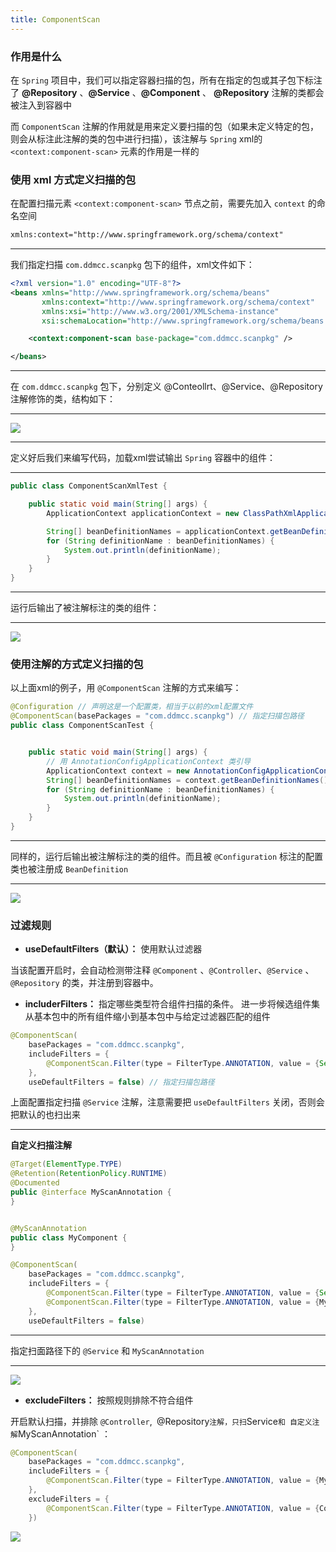 ```yaml
---
title: ComponentScan
---
```




### 作用是什么

在 `Spring` 项目中，我们可以指定容器扫描的包，所有在指定的包或其子包下标注了 **@Repository** 、**@Service** 、**@Component** 、 **@Repository** 注解的类都会被注入到容器中

 而 `ComponentScan` 注解的作用就是用来定义要扫描的包（如果未定义特定的包，则会从标注此注解的类的包中进行扫描），该注解与 `Spring`  xml的 `<context:component-scan>` 元素的作用是一样的



### 使用 xml 方式定义扫描的包

在配置扫描元素 `<context:component-scan>` 节点之前，需要先加入 `context` 的命名空间 

```xml
xmlns:context="http://www.springframework.org/schema/context"
```

---

我们指定扫描 `com.ddmcc.scanpkg` 包下的组件，xml文件如下：

```xml
<?xml version="1.0" encoding="UTF-8"?>
<beans xmlns="http://www.springframework.org/schema/beans"
	   xmlns:context="http://www.springframework.org/schema/context"
	   xmlns:xsi="http://www.w3.org/2001/XMLSchema-instance"
	   xsi:schemaLocation="http://www.springframework.org/schema/beans http://www.springframework.org/schema/beans/spring-beans.xsd http://www.springframework.org/schema/context https://www.springframework.org/schema/context/spring-context.xsd">

	<context:component-scan base-package="com.ddmcc.scanpkg" />

</beans>
```

---

在 `com.ddmcc.scanpkg` 包下，分别定义 @Conteollrt、@Service、@Repository 注解修饰的类，结构如下：

---

![](https://ddmcc-1255635056.cos.ap-guangzhou.myqcloud.com/WeChatd0159bddb73367d72eb2f9d2e32e5d4a.png)

---

定义好后我们来编写代码，加载xml尝试输出 `Spring` 容器中的组件：

---

```java
public class ComponentScanXmlTest {

    public static void main(String[] args) {
        ApplicationContext applicationContext = new ClassPathXmlApplicationContext("beans.xml");

        String[] beanDefinitionNames = applicationContext.getBeanDefinitionNames();
        for (String definitionName : beanDefinitionNames) {
            System.out.println(definitionName);
        }
    }
}
```



---

运行后输出了被注解标注的类的组件：

---

![](https://ddmcc-1255635056.cos.ap-guangzhou.myqcloud.com/WeChate1562e875112927c13cb9104d98a91c5.png)



### 使用注解的方式定义扫描的包

以上面xml的例子，用 `@ComponentScan` 注解的方式来编写：

```java
@Configuration // 声明这是一个配置类，相当于以前的xml配置文件
@ComponentScan(basePackages = "com.ddmcc.scanpkg") // 指定扫描包路径
public class ComponentScanTest {


    public static void main(String[] args) {
        // 用 AnnotationConfigApplicationContext 类引导
        ApplicationContext context = new AnnotationConfigApplicationContext(ComponentScanTest.class);
        String[] beanDefinitionNames = context.getBeanDefinitionNames();
        for (String definitionName : beanDefinitionNames) {
            System.out.println(definitionName);
        }
    }
}
```



---

同样的，运行后输出被注解标注的类的组件。而且被 `@Configuration` 标注的配置类也被注册成 `BeanDefinition` 

---

![](https://ddmcc-1255635056.cos.ap-guangzhou.myqcloud.com/1751650771404_.pic.jpg)



### 过滤规则

- **useDefaultFilters（默认）：** 使用默认过滤器

当该配置开启时，会自动检测带注释 `@Component` 、`@Controller`、`@Service` 、`@Repository` 的类，并注册到容器中。



- **includerFilters：** 指定哪些类型符合组件扫描的条件。 进一步将候选组件集从基本包中的所有组件缩小到基本包中与给定过滤器匹配的组件



```java
@ComponentScan(
    basePackages = "com.ddmcc.scanpkg",
    includeFilters = {
        @ComponentScan.Filter(type = FilterType.ANNOTATION, value = {Service.class})
    },
    useDefaultFilters = false) // 指定扫描包路径
```



上面配置指定扫描 `@Service` 注解，注意需要把 `useDefaultFilters` 关闭，否则会把默认的也扫出来

---

**自定义扫描注解**

```java
@Target(ElementType.TYPE)
@Retention(RetentionPolicy.RUNTIME)
@Documented
public @interface MyScanAnnotation {
}


@MyScanAnnotation
public class MyComponent {
}

@ComponentScan(
    basePackages = "com.ddmcc.scanpkg",
    includeFilters = {
        @ComponentScan.Filter(type = FilterType.ANNOTATION, value = {Service.class}),
        @ComponentScan.Filter(type = FilterType.ANNOTATION, value = {MyScanAnnotation.class})
    },
    useDefaultFilters = false)
```

---

指定扫面路径下的 `@Service` 和 `MyScanAnnotation` 

---

![](https://ddmcc-1255635056.cos.ap-guangzhou.myqcloud.com/1761650784313_.pic.jpg)



- **excludeFilters：** 按照规则排除不符合组件

开启默认扫描，并排除 `@Controller`,` `@Repository` 注解，只扫 `Service` 和 自定义注解 `MyScanAnnotation` ：

```java
@ComponentScan(
    basePackages = "com.ddmcc.scanpkg",
    includeFilters = {
        @ComponentScan.Filter(type = FilterType.ANNOTATION, value = {MyScanAnnotation.class})
    },
    excludeFilters = {
        @ComponentScan.Filter(type = FilterType.ANNOTATION, value = {Controller.class, Repository.class})
    })
```



![](https://ddmcc-1255635056.cos.ap-guangzhou.myqcloud.com/WeChat2765bb48c82b46cfd42eed5be0855b65.png)



